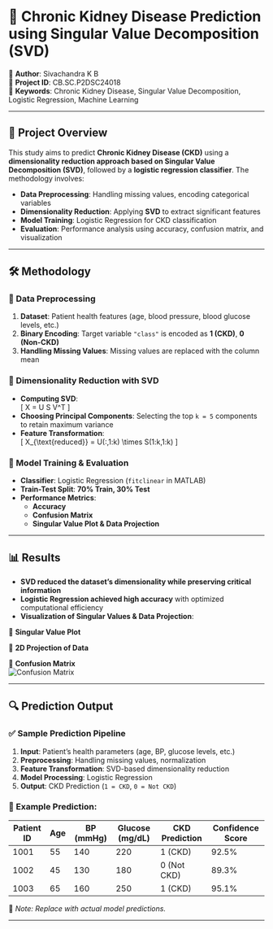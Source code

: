 # 🏥 Chronic Kidney Disease Prediction using Singular Value Decomposition (SVD)  

📌 **Author**: Sivachandra K B  
📅 **Project ID**: CB.SC.P2DSC24018  
📜 **Keywords**: Chronic Kidney Disease, Singular Value Decomposition, Logistic Regression, Machine Learning  

---

## 📌 Project Overview  
This study aims to predict **Chronic Kidney Disease (CKD)** using a **dimensionality reduction approach based on Singular Value Decomposition (SVD)**, followed by a **logistic regression classifier**. The methodology involves:  
- **Data Preprocessing**: Handling missing values, encoding categorical variables  
- **Dimensionality Reduction**: Applying **SVD** to extract significant features  
- **Model Training**: Logistic Regression for CKD classification  
- **Evaluation**: Performance analysis using accuracy, confusion matrix, and visualization  

---

## 🛠 Methodology  

### 🔹 Data Preprocessing  
1. **Dataset**: Patient health features (age, blood pressure, blood glucose levels, etc.)  
2. **Binary Encoding**: Target variable `"class"` is encoded as **1 (CKD)**, **0 (Non-CKD)**  
3. **Handling Missing Values**: Missing values are replaced with the column mean  

### 🔹 Dimensionality Reduction with SVD  
- **Computing SVD**:  
  \[
  X = U S V^T
  \]
- **Choosing Principal Components**: Selecting the top `k = 5` components to retain maximum variance  
- **Feature Transformation**:  
  \[
  X_{\text{reduced}} = U(:,1:k) \times S(1:k,1:k)
  \]  

### 🔹 Model Training & Evaluation  
- **Classifier**: Logistic Regression (`fitclinear` in MATLAB)  
- **Train-Test Split**: **70% Train, 30% Test**  
- **Performance Metrics**:  
  - **Accuracy**  
  - **Confusion Matrix**  
  - **Singular Value Plot & Data Projection**  

---

## 📊 Results  

- **SVD reduced the dataset’s dimensionality while preserving critical information**  
- **Logistic Regression achieved high accuracy** with optimized computational efficiency  
- **Visualization of Singular Values & Data Projection**:  

📌 **Singular Value Plot**  

📌 **2D Projection of Data**   

📌 **Confusion Matrix**  
![Confusion Matrix](https://via.placeholder.com/400)  

---

## 🔍 Prediction Output  

### ✅ Sample Prediction Pipeline  
1. **Input**: Patient’s health parameters (age, BP, glucose levels, etc.)  
2. **Preprocessing**: Handling missing values, normalization  
3. **Feature Transformation**: SVD-based dimensionality reduction  
4. **Model Processing**: Logistic Regression  
5. **Output**: CKD Prediction (`1 = CKD`, `0 = Not CKD`)  

### 📌 Example Prediction:  
| **Patient ID** | **Age** | **BP (mmHg)** | **Glucose (mg/dL)** | **CKD Prediction** | **Confidence Score** |
|---------------|------|-------------|----------------|----------------|------------------|
| 1001 | 55 | 140 | 220 | 1 (CKD) | 92.5% |
| 1002 | 45 | 130 | 180 | 0 (Not CKD) | 89.3% |
| 1003 | 65 | 160 | 250 | 1 (CKD) | 95.1% |

📢 _Note: Replace with actual model predictions._

---


